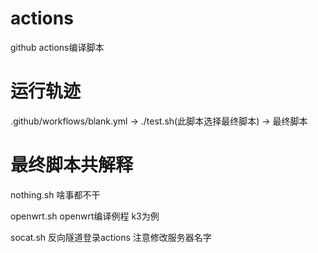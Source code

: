 # actions
github actions编译脚本

# 运行轨迹
.github/workflows/blank.yml -> ./test.sh(此脚本选择最终脚本) -> 最终脚本

# 最终脚本共解释
nothing.sh 啥事都不干

openwrt.sh openwrt编译例程 k3为例

socat.sh   反向隧道登录actions 注意修改服务器名字
